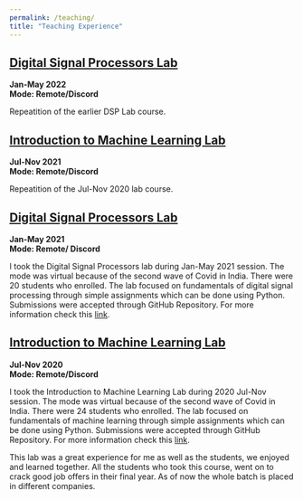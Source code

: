 ```yaml
---
permalink: /teaching/
title: "Teaching Experience"
---
```


## [Digital Signal Processors Lab]()<br>
<b>Jan-May 2022</b><br>
<b>Mode: Remote/Discord</b>

Repeatition of the earlier DSP Lab course.

## [Introduction to Machine Learning Lab]()<br>

<b>Jul-Nov 2021</b><br>
<b>Mode: Remote/Discord</b>

Repeatition of the Jul-Nov 2020 lab course.

## [Digital Signal Processors Lab](https://snehilsanyal.github.io/EE521/)<br>

<b>Jan-May 2021</b><br>
<b>Mode: Remote/ Discord</b>

I took the Digital Signal Processors lab during Jan-May 2021 session. The mode was virtual because of the second wave of Covid in India. There were 20 students who enrolled. The lab focused on fundamentals of digital signal processing through simple assignments which can be done using Python. Submissions were accepted through GitHub Repository. For more information check this [link](https://snehilsanyal.github.io/EE521/).

## [Introduction to Machine Learning Lab](https://snehilsanyal.github.io/EE524/)<br>

<b>Jul-Nov 2020</b><br>
<b>Mode: Remote/Discord</b>

I took the Introduction to Machine Learning Lab during 2020 Jul-Nov session. The mode was virtual because of the second wave of Covid in India. There were 24 students who enrolled. The lab focused on fundamentals of machine learning through simple assignments which can be done using Python. Submissions were accepted through GitHub Repository. For more information check this [link](https://snehilsanyal.github.io/EE524/).

This lab was a great experience for me as well as the students, we enjoyed and learned together. All the students who took this course, went on to crack good job offers in their final year. As of now the whole batch is placed in different companies.  
